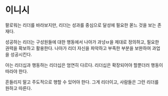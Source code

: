 # 이니시

 팔로워는 리더를 바라보지만, 리더는 성과를 중심으로 달성에 필요한 몯느 것을 보는 존재다.

 성공하는 리더는 구성원들에 대한 행동에서 나아가 과넝ㅂ을 제대로 정의하고, 필요한 권력을 확보하고 활용한다. 나아가 리더 자신을 파악하고 부족한 부분을 보완하여 과업을 성공시킨다. 

 아는 리더십과 행동하는 리더십은 엄연히 다르다. 리더십은 확장되어야 할뿐더러 행동이 따라야 한다.

 흔들리지 말고 주도적으로 행할 수 있어야 한다. 그게 리더이고, 사람들은 그런 리더를 원하고 따른다.

 